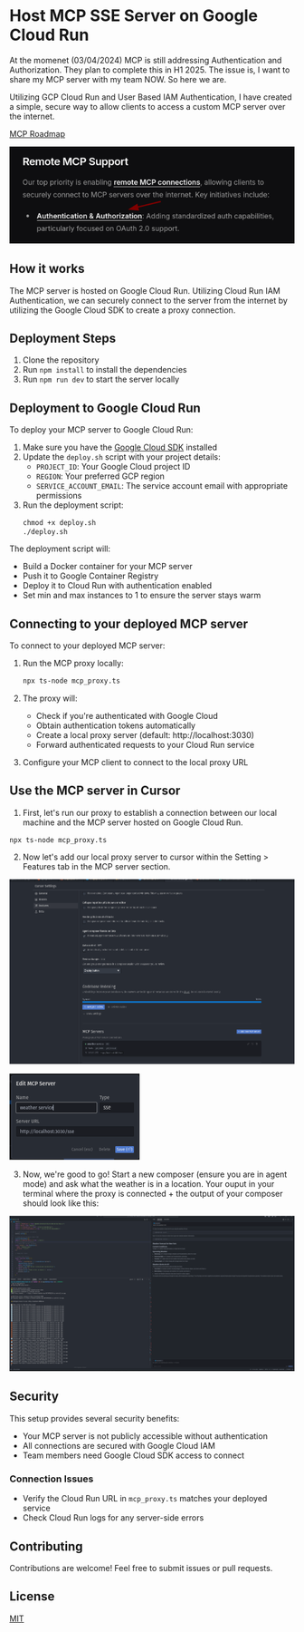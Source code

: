 # Host MCP SSE Server on Google Cloud Run

At the momenet (03/04/2024) MCP is still addressing Authentication and Authorization. They plan to complete this in H1 2025. The issue is, I want to share my MCP server with my team NOW. So here we are.

Utilizing GCP Cloud Run and User Based IAM Authentication, I have created a simple, secure way to allow clients to access a custom MCP server over the internet.

[MCP Roadmap](https://modelcontextprotocol.io/development/roadmap)

![MCP Not Supported](docs/mcp_not_supported.png)

## How it works

The MCP server is hosted on Google Cloud Run. Utilizing Cloud Run IAM Authentication, we can securely connect to the server from the internet by utilizing the Google Cloud SDK to create a proxy connection.

## Deployment Steps

1. Clone the repository
2. Run `npm install` to install the dependencies
3. Run `npm run dev` to start the server locally

## Deployment to Google Cloud Run

To deploy your MCP server to Google Cloud Run:

1. Make sure you have the [Google Cloud SDK](https://cloud.google.com/sdk/docs/install) installed
2. Update the `deploy.sh` script with your project details:
   - `PROJECT_ID`: Your Google Cloud project ID
   - `REGION`: Your preferred GCP region
   - `SERVICE_ACCOUNT_EMAIL`: The service account email with appropriate permissions
3. Run the deployment script:
   ```
   chmod +x deploy.sh
   ./deploy.sh
   ```

The deployment script will:

- Build a Docker container for your MCP server
- Push it to Google Container Registry
- Deploy it to Cloud Run with authentication enabled
- Set min and max instances to 1 to ensure the server stays warm

## Connecting to your deployed MCP server

To connect to your deployed MCP server:

1. Run the MCP proxy locally:

   ```bash
   npx ts-node mcp_proxy.ts
   ```

2. The proxy will:

   - Check if you're authenticated with Google Cloud
   - Obtain authentication tokens automatically
   - Create a local proxy server (default: http://localhost:3030)
   - Forward authenticated requests to your Cloud Run service

3. Configure your MCP client to connect to the local proxy URL

## Use the MCP server in Cursor

1. First, let's run our proxy to establish a connection between our local machine and the MCP server hosted on Google Cloud Run.

```
npx ts-node mcp_proxy.ts
```

2. Now let's add our local proxy server to cursor within the Setting > Features tab in the MCP server section.

![Adding proxy to cursor](docs/add_mcp_one.png)

![Adding proxy to cursor](docs/add_mcp_two.png)

3. Now, we're good to go! Start a new composer (ensure you are in agent mode) and ask what the weather is in a location. Your ouput in your terminal where the proxy is connected + the output of your composer should look like this:

![Running proxy asking question](docs/running_proxy_asking_question.png)

## Security

This setup provides several security benefits:

- Your MCP server is not publicly accessible without authentication
- All connections are secured with Google Cloud IAM
- Team members need Google Cloud SDK access to connect

### Connection Issues

- Verify the Cloud Run URL in `mcp_proxy.ts` matches your deployed service
- Check Cloud Run logs for any server-side errors

## Contributing

Contributions are welcome! Feel free to submit issues or pull requests.

## License

[MIT](LICENSE)
